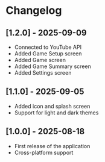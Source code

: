 # Changelog

## [1.2.0] - 2025-09-09
- Connected to YouTube API
- Added Game Setup screen
- Added Game screen
- Added Game Summary screen
- Added Settings screen

## [1.1.0] - 2025-09-05
- Added icon and splash screen
- Support for light and dark themes

## [1.0.0] - 2025-08-18
- First release of the application
- Cross-platform support